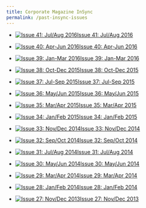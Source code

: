 ```yaml
---
title: Corporate Magazine InSync
permalink: /past-insync-issues
---
```



-   [![Issue 41: Jul/Aug 2016](https://www.customs.gov.sg/-/media/cus/images/insync/thumbnail/insync_issue41_thumbnail.gif)Issue 41: Jul/Aug 2016](https://www.customs.gov.sg/-/media/cus/files/insync/issue41/index.html?la=en)

-   [![Issue 40: Apr-Jun 2016](https://www.customs.gov.sg/-/media/cus/images/insync/thumbnail/insync_issue40_thumbnail.gif)Issue 40: Apr-Jun 2016](https://www.customs.gov.sg/-/media/cus/files/insync/issue40/index.html?la=en)

-   [![Issue 39: Jan-Mar 2016](https://www.customs.gov.sg/-/media/cus/images/insync/thumbnail/insync_issue39_thumbnail.jpg)Issue 39: Jan-Mar 2016](https://www.customs.gov.sg/-/media/cus/files/insync/issue39/index.html?la=en)

-   [![Issue 38: Oct-Dec 2015](https://www.customs.gov.sg/-/media/cus/images/insync/thumbnail/insync_issue38_thumbnail.jpg)Issue 38: Oct-Dec 2015](https://www.customs.gov.sg/-/media/cus/files/insync/issue38/index.html?la=en)

-   [![Issue 37: Jul-Sep 2015](https://www.customs.gov.sg/-/media/cus/images/insync/thumbnail/insync_issue37_thumbnail.jpg)Issue 37: Jul-Sep 2015](https://www.customs.gov.sg/-/media/cus/files/insync/issue37/index.html?la=en)

-   [![Issue 36: May/Jun 2015](https://www.customs.gov.sg/-/media/cus/images/insync/thumbnail/insync_issue36_thumbnail.jpg)Issue 36: May/Jun 2015](https://www.customs.gov.sg/-/media/cus/files/insync/issue36/index.html?la=en)

-   [![Issue 35: Mar/Apr 2015](https://www.customs.gov.sg/-/media/cus/images/insync/thumbnail/issue35_thumbnail.gif)Issue 35: Mar/Apr 2015](https://www.customs.gov.sg/-/media/cus/files/insync/issue35/index.html?la=en)

-   [![Issue 34: Jan/Feb 2015](https://www.customs.gov.sg/-/media/cus/images/insync/thumbnail/issue34_thumbnail.gif)Issue 34: Jan/Feb 2015](https://www.customs.gov.sg/-/media/cus/files/insync/issue34/index.html?la=en)

-   [![Issue 33: Nov/Dec 2014](https://www.customs.gov.sg/-/media/cus/images/insync/thumbnail/issue33_thumbnail.gif)Issue 33: Nov/Dec 2014](https://www.customs.gov.sg/-/media/cus/files/insync/issue33/index.html?la=en)

-   [![Issue 32: Sep/Oct 2014](https://www.customs.gov.sg/-/media/cus/images/insync/thumbnail/issue32_thumbnail.jpg)Issue 32: Sep/Oct 2014](https://www.customs.gov.sg/-/media/cus/files/insync/issue32/index.html?la=en)

-   [![Issue 31: Jul/Aug 2014](https://www.customs.gov.sg/-/media/cus/images/insync/thumbnail/issue31_thumbnail.jpg)Issue 31: Jul/Aug 2014](https://www.customs.gov.sg/-/media/cus/files/insync/issue31/index.html?la=en)

-   [![Issue 30: May/Jun 2014](https://www.customs.gov.sg/-/media/cus/images/insync/thumbnail/issue30_thumbnail.jpg)Issue 30: May/Jun 2014](https://www.customs.gov.sg/-/media/cus/files/insync/issue30/index.html?la=en)

-   [![Issue 29: Mar/Apr 2014](https://www.customs.gov.sg/-/media/cus/images/insync/thumbnail/issue29_thumbnail.jpg)Issue 29: Mar/Apr 2014](https://www.customs.gov.sg/-/media/cus/files/insync/issue29/index.html?la=en)

-   [![Issue 28: Jan/Feb 2014](https://www.customs.gov.sg/-/media/cus/images/insync/thumbnail/issue28_thumbnail.jpg)Issue 28: Jan/Feb 2014](https://www.customs.gov.sg/-/media/cus/files/insync/issue28/index.html?la=en)

-   [![Issue 27: Nov/Dec 2013](https://www.customs.gov.sg/-/media/cus/images/insync/thumbnail/issue27_thumbnail.jpg)Issue 27: Nov/Dec 2013](https://www.customs.gov.sg/-/media/cus/files/insync/issue27/index.html?la=en)
